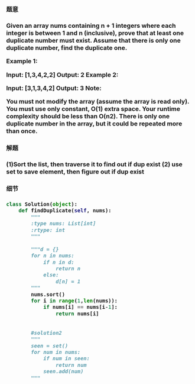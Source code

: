<h3>题意<h3>
<p>
Given an array nums containing n + 1 integers where each integer is between 1 and n (inclusive), prove that at least one duplicate number must exist. Assume that there is only one duplicate number, find the duplicate one.

Example 1:

Input: [1,3,4,2,2]
Output: 2
Example 2:

Input: [3,1,3,4,2]
Output: 3
Note:

You must not modify the array (assume the array is read only).
You must use only constant, O(1) extra space.
Your runtime complexity should be less than O(n2).
There is only one duplicate number in the array, but it could be repeated more than once.
<p>




<h3>解题<h3>
<p>
(1)Sort the list, then traverse it to find out if dup exist
(2) use set to save element, then figure out if dup exist
<p>


<h3>细节<h3>
<p>

<p>



```python
class Solution(object):
    def findDuplicate(self, nums):
        """
        :type nums: List[int]
        :rtype: int
        """
        
        """d = {}
        for n in nums:
            if n in d:
                return n
            else:
                d[n] = 1
        """
        nums.sort()
        for i in range(1,len(nums)):
            if nums[i] == nums[i-1]:
                return nums[i]
    
    
        #solution2
        """        
        seen = set()
        for num in nums:
            if num in seen:
                return num
            seen.add(num)
        """

```
